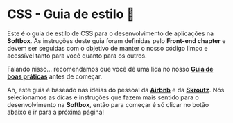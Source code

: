 # CSS - Guia de estilo 🎨

  
Este é o guia de estilo de CSS para o desenvolvimento de aplicações na **Softbox**. As instruções deste guia foram definidas pelo **Front-end chapter** e devem ser seguidas com o objetivo de manter o nosso código limpo e acessível tanto para você quanto para os outros.

Falando nisso... recomendamos que você dê uma lida no nosso [**Guia de boas práticas**](https://softboxlab.github.io/front-end-book/boas-praticas/) antes de começar.

Ah, este guia é baseado nas ideias do pessoal da [**Airbnb**](https://github.com/airbnb/css) e da [**Skroutz**](https://github.com/skroutz/css-style-guide). Nós selecionamos as dicas e instruções que fazem mais sentido para o desenvolvimento na **Softbox**, então para começar é só clicar no botão abaixo e ir para a próxima página!

